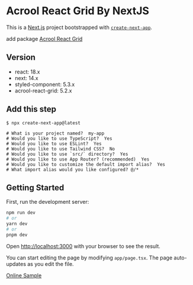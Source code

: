 # Acrool React Grid By NextJS

This is a [Next.js](https://nextjs.org/) project bootstrapped with [`create-next-app`](https://github.com/vercel/next.js/tree/canary/packages/create-next-app).

add package [Acrool React Grid](https://github.com/acrool/acrool-react-grid)

## Version
- react: 18.x
- next: 14.x
- styled-component: 5.3.x
- acrool-react-grid: 5.2.x

## Add this step

```
$ npx create-next-app@latest

# What is your project named?  my-app
# Would you like to use TypeScript?  Yes
# Would you like to use ESLint?  Yes
# Would you like to use Tailwind CSS?  No
# Would you like to use `src/` directory?  Yes
# Would you like to use App Router? (recommended)  Yes
# Would you like to customize the default import alias?  Yes
# What import alias would you like configured? @/*
```


## Getting Started

First, run the development server:

```bash
npm run dev
# or
yarn dev
# or
pnpm dev
```

Open [http://localhost:3000](http://localhost:3000) with your browser to see the result.

You can start editing the page by modifying `app/page.tsx`. The page auto-updates as you edit the file.

[Online Sample](https://acrool-react-grid-nextjs.pages.dev/)
